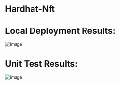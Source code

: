 # Hardhat-Nft
   
# Local Deployment Results:
![image](https://user-images.githubusercontent.com/57165451/189010136-865132d1-ab95-467d-972e-18dd4db1b191.png)
   
# Unit Test Results:
![image](https://user-images.githubusercontent.com/57165451/189010246-b62c2036-2227-47e7-8190-2d76c66c126d.png)

